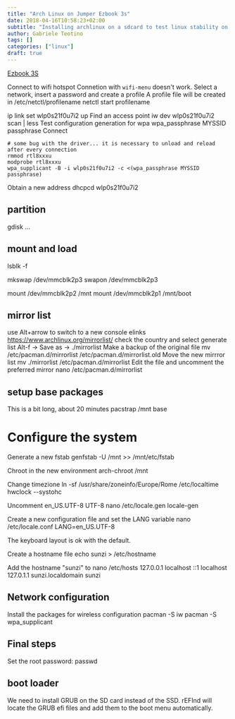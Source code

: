 ```yaml
---
title: "Arch Linux on Jumper Ezbook 3s"
date: 2018-04-16T10:58:23+02:00
subtitle: "Installing archlinux on a sdcard to test linux stability on this cheap notebok"
author: Gabriele Teotino
tags: []
categories: ["linux"]
draft: true
---
```


[Ezbook 3S](https://www.banggood.com/Jumper-EZBOOK-3S-14_1-Inch-Laptop-Windows-10-Intel-Apollo-Lake-N3450-6GB-RAM-256GB-SSD-Storage-1080P-p-1184739.html?p=8V05105282880201607F)


Connect to wifi hotspot
Connetion with ```wifi-menu``` doesn't work.
Select a network, insert a password and create a profile
A profile file will be created in /etc/netctl/profilename
netctl start profilename

ip link set wlp0s21f0u7i2 up
Find an access point
iw dev wlp0s21f0u7i2 scan | less
Test configuration generation for wpa
wpa_passphrase MYSSID passphrase
Connect
```shell
# some bug with the driver... it is necessary to unload and reload after every connection
rmmod rtl8xxxu
modprobe rtl8xxxu
wpa_supplicant -B -i wlp0s21f0u7i2 -c <(wpa_passphrase MYSSID passphrase)
```

Obtain a new address
dhcpcd wlp0s21f0u7i2

## partition
gdisk ...

## mount and load
lsblk -f

mkswap /dev/mmcblk2p3
swapon /dev/mmcblk2p3

mount /dev/mmcblk2p2 /mnt
mount /dev/mmcblk2p1 /mnt/boot

## mirror list
use Alt+arrow to switch to a new console
elinks https://www.archlinux.org/mirrorlist/
check the country and select generate list
Alt-f -> Save as -> ./mirrorlist
Make a backup of the original file
mv /etc/pacman.d/mirrorlist /etc/pacman.d/mirrorlist.old
Move the new mirrror list
mv ./mirrorlist /etc/pacman.d/mirrorlist
Edit the file and uncomment the preferred mirror
nano /etc/pacman.d/mirrorlist

## setup base packages
This is a bit long, about 20 minutes
pacstrap /mnt base

# Configure the system
Generate a new fstab
genfstab -U /mnt >> /mnt/etc/fstab

Chroot in the new environment
arch-chroot /mnt

Change timezione
ln -sf /usr/share/zoneinfo/Europe/Rome /etc/localtime
hwclock --systohc

Uncomment en_US.UTF-8 UTF-8
nano /etc/locale.gen
locale-gen

Create a new configuration file and set the LANG variable
nano /etc/locale.conf
LANG=en_US.UTF-8

The keyboard layout is ok with the default.

Create a hostname file
echo sunzi > /etc/hostname

Add the hostname "sunzi" to
nano /etc/hosts
127.0.0.1	localhost
::1		localhost
127.0.1.1	sunzi.localdomain	sunzi

## Network configuration
Install the packages for wireless configuration
pacman -S iw
pacman -S wpa_supplicant

## Final steps
Set the root password:
passwd

## boot loader
We need to install GRUB on the SD card instead of the SSD. rEFInd will locate the GRUB efi files and add them to the boot menu automatically.
